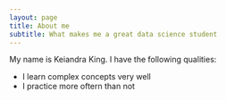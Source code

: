 ```yaml
---
layout: page
title: About me
subtitle: What makes me a great data science student
---
```


My name is Keiandra King. I have the following qualities:

- I learn complex concepts very well
- I practice more oftern than not


